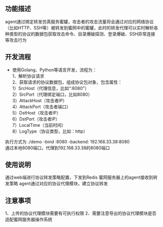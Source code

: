 ## 功能描述
agent通过绑定转发仿真服务蜜罐，攻击者的攻击流量将会通过对应的网络协议（比如HTTP、SSH等）被转发到蜜网中的蜜罐，此时的转发代理可以实时解析各种类型的协议的数据包获取攻击命令、目录爆破探测、登录爆破、SSH异常连接等攻击行为

## 开发流程
* 使用Golang、Python等语言开发，流程为： <br>
1、解析协议请求 <br>
2、获取请求的协议数据包，组成协议包对象，包含属性：<br>
	 1）SrcHost（代理信息，比如“:8080”）<br>
	 2）SrcPort（代理绑定端口，比如8080）<br>
	 3）AttackHost（攻击者IP）<br>
	 4）AttackPort（攻击者端口）<br>
	 5）DstHost（攻击者IP）<br>
	 6）DstPort（攻击者IP）<br>
	 7）LocalTime（当前时间）<br>
	 8）LogType（协议类型，比如：http）<br>

执行方式为 ./demo -bind :8080 -backend: 192.168.33.38:8080 <br>
通过本地8080端口，代理到192.168.33.38的8080端口

## 使用说明
通过web端进行协议转发策略配置，下发到Redis
蜜网服务器上的agent接收到转发策略
agent通过对应的协议代理模块，建立协议转发

## 注意事项
1、上传的协议代理模块需要有可执行权限
2、需要注意导出的协议代理模块是否适配蜜网服务器操作系统

